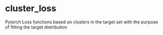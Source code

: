 # cluster_loss
Pytorch Loss functions based on clusters in the target set with the purpose of fitting the target distribution 
